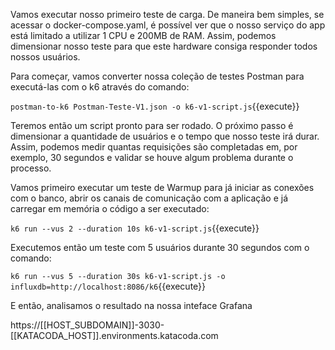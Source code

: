 
Vamos executar nosso primeiro teste de carga. De maneira bem simples, se acessar o docker-compose.yaml, é possível ver que o nosso serviço do app está limitado a utilizar 1 CPU e 200MB de RAM. Assim, podemos dimensionar nosso teste para que este hardware consiga responder todos nossos usuários.

Para começar, vamos converter nossa coleção de testes Postman para executá-las com o k6 através do comando:

`postman-to-k6 Postman-Teste-V1.json -o k6-v1-script.js`{{execute}}

Teremos então um script pronto para ser rodado. O próximo passo é dimensionar a quantidade de usuários e o tempo que nosso teste irá durar. Assim, podemos medir quantas requisições são completadas em, por exemplo, 30 segundos e validar se houve algum problema durante o processo.

Vamos primeiro executar um teste de Warmup para já iniciar as conexões com o banco, abrir os canais de comunicação com a aplicação e já carregar em memória o código a ser executado:

`k6 run --vus 2 --duration 10s k6-v1-script.js`{{execute}}

Executemos então um teste com 5 usuários durante 30 segundos com o comando:

`k6 run --vus 5 --duration 30s k6-v1-script.js -o influxdb=http://localhost:8086/k6`{{execute}}

E então, analisamos o resultado na nossa inteface Grafana

https://[[HOST_SUBDOMAIN]]-3030-[[KATACODA_HOST]].environments.katacoda.com
